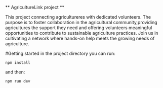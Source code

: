 **
AgricultureLink project
**

This project connecting agricultureres with dedicated volunteers.
The purpose is to foster collaboration in the agricultural community,providing agricultures the support they need and offering volunteers meaningful opportunities to contribute to sustainable agriculture practices.
Join us in cultivating a network where hands-on help meets the growing needs of agriculture.

#Getting started
in the project directory you can run:

```
npm install
```

and then:

```
npm run dev
```

